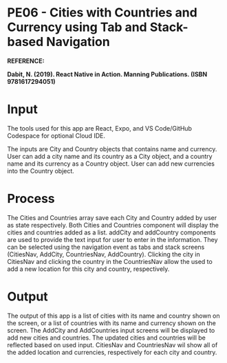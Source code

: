 # PE06 - Ci**ties with Countries and Currency using Tab and Stack-based Navigation**

**REFERENCE:**

**Dabit, N. (2019). React
Native in Action. Manning Publications. (ISBN 9781617294051)**

# Input

The tools used for this app are React, Expo, and VS Code/GitHub Codespace for optional Cloud IDE.

The inputs are City and Country objects that contains name and currency. User can add a city name and its country as a City object, and a country name and its currency as a Country object. User can add new currencies into the Country object.

# Process

The Cities and Countries array save each City and Country added by user as state respectively. Both Cities and Countries component will display the cities and countries added as a list. addCity and addCountry components are used to provide the text input for user to enter in the information. They can be selected using the navigation event as tabs and stack screens (CitiesNav, AddCity, CountriesNav, AddCountry). Clicking the city in CitiesNav and clicking the country in the CountriesNav allow the used to add a new location for this city and country, respectively.

# Output

The output of this app is a list of cities with its name and country shown on the screen, or a list of countries with its name and currency shown on the screen. The AddCity and AddCountries input screens will be displayed to add new cities and countries. The updated cities and countries will be reflected based on used input. CitiesNav and CountriesNav wil show all of the added location and currencies, respectively for each city and country.
